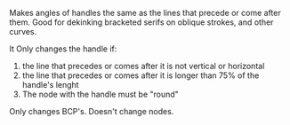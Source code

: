 Makes angles of handles the same as the lines that precede or come after them. Good for dekinking bracketed serifs on oblique strokes, and other curves.

It Only changes the handle if:
1. the line that precedes or comes after it is not vertical or horizontal
2. the line that precedes or comes after it is longer than 75% of the handle's lenght
3. The node with the handle must be "round"

Only changes BCP's. Doesn't change nodes.
